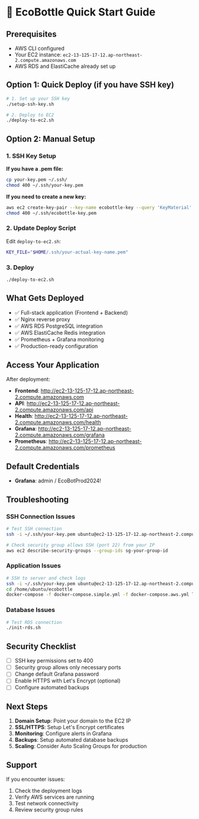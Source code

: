 # 🚀 EcoBottle Quick Start Guide

## Prerequisites

- AWS CLI configured
- Your EC2 instance: `ec2-13-125-17-12.ap-northeast-2.compute.amazonaws.com`
- AWS RDS and ElastiCache already set up

## Option 1: Quick Deploy (if you have SSH key)

```bash
# 1. Set up your SSH key
./setup-ssh-key.sh

# 2. Deploy to EC2
./deploy-to-ec2.sh
```

## Option 2: Manual Setup

### 1. SSH Key Setup

**If you have a .pem file:**
```bash
cp your-key.pem ~/.ssh/
chmod 400 ~/.ssh/your-key.pem
```

**If you need to create a new key:**
```bash
aws ec2 create-key-pair --key-name ecobottle-key --query 'KeyMaterial' --output text > ~/.ssh/ecobottle-key.pem
chmod 400 ~/.ssh/ecobottle-key.pem
```

### 2. Update Deploy Script

Edit `deploy-to-ec2.sh`:
```bash
KEY_FILE="$HOME/.ssh/your-actual-key-name.pem"
```

### 3. Deploy

```bash
./deploy-to-ec2.sh
```

## What Gets Deployed

- ✅ Full-stack application (Frontend + Backend)
- ✅ Nginx reverse proxy
- ✅ AWS RDS PostgreSQL integration
- ✅ AWS ElastiCache Redis integration
- ✅ Prometheus + Grafana monitoring
- ✅ Production-ready configuration

## Access Your Application

After deployment:

- **Frontend**: http://ec2-13-125-17-12.ap-northeast-2.compute.amazonaws.com
- **API**: http://ec2-13-125-17-12.ap-northeast-2.compute.amazonaws.com/api
- **Health**: http://ec2-13-125-17-12.ap-northeast-2.compute.amazonaws.com/health
- **Grafana**: http://ec2-13-125-17-12.ap-northeast-2.compute.amazonaws.com/grafana
- **Prometheus**: http://ec2-13-125-17-12.ap-northeast-2.compute.amazonaws.com/prometheus

## Default Credentials

- **Grafana**: admin / EcoBotProd2024!

## Troubleshooting

### SSH Connection Issues
```bash
# Test SSH connection
ssh -i ~/.ssh/your-key.pem ubuntu@ec2-13-125-17-12.ap-northeast-2.compute.amazonaws.com

# Check security group allows SSH (port 22) from your IP
aws ec2 describe-security-groups --group-ids sg-your-group-id
```

### Application Issues
```bash
# SSH to server and check logs
ssh -i ~/.ssh/your-key.pem ubuntu@ec2-13-125-17-12.ap-northeast-2.compute.amazonaws.com
cd /home/ubuntu/ecobottle
docker-compose -f docker-compose.simple.yml -f docker-compose.aws.yml logs -f
```

### Database Issues
```bash
# Test RDS connection
./init-rds.sh
```

## Security Checklist

- [ ] SSH key permissions set to 400
- [ ] Security group allows only necessary ports
- [ ] Change default Grafana password
- [ ] Enable HTTPS with Let's Encrypt (optional)
- [ ] Configure automated backups

## Next Steps

1. **Domain Setup**: Point your domain to the EC2 IP
2. **SSL/HTTPS**: Setup Let's Encrypt certificates
3. **Monitoring**: Configure alerts in Grafana
4. **Backups**: Setup automated database backups
5. **Scaling**: Consider Auto Scaling Groups for production

## Support

If you encounter issues:
1. Check the deployment logs
2. Verify AWS services are running
3. Test network connectivity
4. Review security group rules
